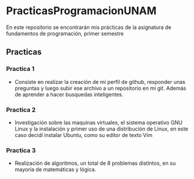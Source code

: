 # PracticasProgramacionUNAM
En este repositorio se encontrarán mis prácticas de la asignatura de fundamentos de programación, primer semestre
## Practicas
### Practica 1
- Consiste en realizar la creación de mi perfil de github, responder unas preguntas y luego subir ese archivo a un repositorio en mi git. Además de aprender a hacer busquedas inteligentes.

### Practica 2
- Investigación sobre las maquinas virtuales, el sistema operativo GNU Linux y la instalación y primer uso de una distribución de Linux, en este caso decidí instalar Ubuntu, como su editor de texto Vim

### Practica 3
- Realización de algoritmos, un total de 8 problemas distintos, en su mayoría de matemáticas y lógica.
